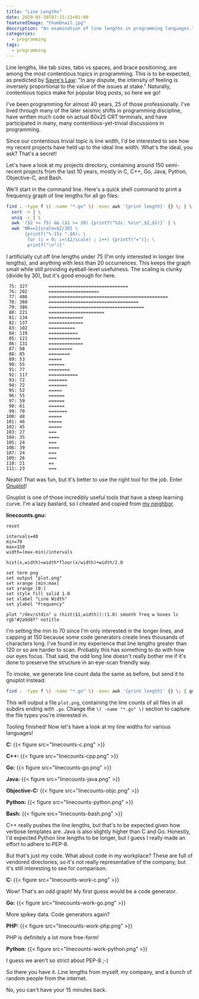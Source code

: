 ```yaml
---
title: "Line Lengths"
date: 2020-05-30T07:15:13+01:00
featuredImage: "thumbnail.jpg"
description: "An examination of line lengths in programming languages."
categories:
  - programming
tags:
  - programming
---
```


Line lengths, like tab sizes, tabs vs spaces, and brace positioning, are among the most contentious topics in programming. This is to be expected, as predicted by [Sayre's Law](https://en.wikipedia.org/wiki/Sayre%27s_law): "In any dispute, the intensity of feeling is inversely proportional to the value of the issues at stake." Naturally, contentious topics make for popular blog posts, so here we go!

I've been programming for almost 40 years, 25 of those professionally. I've lived through many of the later seismic shifts in programming discipline, have written much code on actual 80x25 CRT terminals, and have participated in many, many contentious-yet-trivial discussions in programming.

Since our contentious trivial topic is line width, I'd be interested to see how my recent projects have held up to the ideal line width. What's the ideal, you ask? That's a secret!

Let's have a look at my projects directory, containing around 150 semi-recent projects from the last 10 years, mostly in C, C++, Go, Java, Python, Objective-C, and Bash.

We'll start in the command line. Here's a quick shell command to print a frequency graph of line lengths for all go files:

```bash
find . -type f \( -name "*.go" \) -exec awk '{print length}' {} \; | \
  sort -n | \
  uniq -c | \
  awk '($2 >= 75) && ($1 >= 20) {printf("%3s: %s\n",$2,$1)}' | \
  awk 'NR==1{scale=$2/30} \
       {printf("%-15s ",$0); \
        for (i = 0; i<($2/scale) ; i++) {printf("=")}; \
        printf("\n")}'
```

I artificially cut off line lengths under 75 (I'm only interested in longer line lengths), and anything with less than 20 occurrences. This keeps the graph small while still providing eyeball-level usefulness. The scaling is clunky (divide by 30), but it's good enough for here.

```
 75: 327        ==============================
 76: 202        ===================
 77: 486        =============================================
 78: 360        ==================================
 79: 386        ====================================
 80: 221        =====================
 81: 134        =============
 82: 137        =============
 83: 102        ==========
 84: 119        ===========
 85: 121        ============
 86: 131        =============
 87: 98         =========
 88: 85         ========
 89: 53         =====
 90: 55         ======
 91: 77         ========
 92: 117        ===========
 93: 72         =======
 94: 72         =======
 95: 52         =====
 96: 55         ======
 97: 59         ======
 98: 61         ======
 99: 70         =======
100: 48         =====
101: 46         =====
102: 45         =====
103: 27         ===
104: 35         ====
105: 24         ===
106: 39         ====
107: 24         ===
109: 26         ===
110: 21         ==
111: 23         ===
```

Neato! That was fun, but it's better to use the right tool for the job. Enter [Gnuplot](http://www.gnuplot.info/)!

Gnuplot is one of those incredibly useful tools that have a steep learning curve. I'm a lazy bastard, so I cheated and copied from [my neighbor](http://gnuplot-surprising.blogspot.com/2011/09/statistic-analysis-and-histogram.html).

**linecounts.gnu:**

```gnuplot
reset

intervals=40
min=70
max=150
width=(max-min)/intervals

hist(x,width)=width*floor(x/width)+width/2.0

set term png
set output "plot.png"
set xrange [min:max]
set yrange [0:]
set style fill solid 1.0
set xlabel "Line Width"
set ylabel "Frequency"

plot "/dev/stdin" u (hist($1,width)):(1.0) smooth freq w boxes lc rgb"#2a9d8f" notitle
```

I'm setting the min to 70 since I'm only interested in the longer lines, and capping at 150 because some code generators create lines thousands of characters long. I've found in my experience that line lengths greater than 120 or so are harder to scan. Probably this has something to do with how our eyes focus. That said, the odd long line doesn't really bother me if it's done to preserve the structure in an eye-scan friendly way.

To invoke, we generate line count data the same as before, but send it to gnuplot instead:

```bash
find . -type f \( -name "*.go" \) -exec awk '{print length}' {} \; | gnuplot linecounts.gnu
```

This will output a file `plot.png`, containing the line counts of all files in all subdirs ending with `.go`. Change the `\( -name "*.go" \)` section to capture the file types you're interested in.

Tooling finished! Now let's have a look at my line widths for various languages!

**C:**
{{< figure src="linecounts-c.png" >}}

**C++:**
{{< figure src="linecounts-cpp.png" >}}

**Go:**
{{< figure src="linecounts-go.png" >}}

**Java:**
{{< figure src="linecounts-java.png" >}}

**Objective-C:**
{{< figure src="linecounts-objc.png" >}}

**Python:**
{{< figure src="linecounts-python.png" >}}

**Bash:**
{{< figure src="linecounts-bash.png" >}}

C++ really pushes the line lengths, but that's to be expected given how verbose templates are. Java is also slightly higher than C and Go. Honestly, I'd expected Python line lengths to be longer, but I guess I really made an effort to adhere to PEP-8.

But that's just my code. What about code in my workplace? These are full of vendored directories, so it's not really representative of the company, but it's still interesting to see for comparison.

**C:**
{{< figure src="linecounts-work-c.png" >}}

Wow! That's an odd graph! My first guess would be a code generator.

**Go:**
{{< figure src="linecounts-work-go.png" >}}

More spikey data. Code generators again?

**PHP:**
{{< figure src="linecounts-work-php.png" >}}

PHP is definitely a lot more free-form!

**Python:**
{{< figure src="linecounts-work-python.png" >}}

I guess we aren't so strict about PEP-8 ;-)

So there you have it. Line lengths from myself, my company, and a bunch of random people from the internet.

No, you can't have your 15 minutes back.
